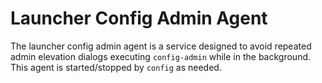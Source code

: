 # Launcher Config Admin Agent

The launcher config admin agent is a service designed to avoid repeated admin elevation dialogs executing `config-admin`
while in the background. This agent is started/stopped by `config` as needed.